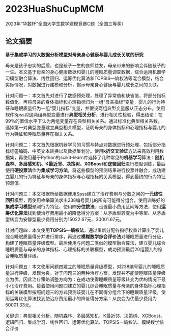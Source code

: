 # 2023HuaShuCupMCM

2023年“华数杯”全国大学生数学建模竞赛C题（全国三等奖）

## 论文摘要

**基于集成学习的大数据分析模型对母亲身心健康与婴儿成长关联的研究**

母亲是孩子忠实的后盾，也是孩子一生的良师益友，母亲带来的影响会伴随孩子的一生。本文基于母亲的身心健康数据和婴儿的睡眠质量调查数据，综合运用机器学习模型融合算法、线性回归、运筹优化算法和TOPSIS—熵权法等混合模型，结合实际情况，对数据进行建模和分析，揭示母亲身心健康与婴儿成长之间的关联。

针对问题一：本文首先对进行了数据预处理，处理了异常值和缺省值，将部分指标数值化。再将母亲的身体指标和心理指标归为一组“母亲指标”变量，婴儿的行为特征和睡眠质量归为一组“婴儿指标”变量，并假设两组典型变量服从正态分布。使用软件Spss对这两组典型变量进行**典型相关分析**，进行相关性检验，得出结论：在99%的置信水平下认为两组变量存在典型相关关系。通过标准化典型相关系数，选择第一对典型变量建立典型相关模型，证明母亲的身体指标和心理指标与婴儿的行为特征和睡眠质量存在相关关系。

针对问题二：本文首先根据机器学习的习惯与特点对数据进行预处理，包括部分指标标签编码、中英文本转换以及数据集划分。使用**k折交叉验证**方法来高效利用数据集，再使用基于Python的scikit-learn库选择了几种常见的**机器学习**算法：**随机森林、多层感知机、K最近邻、决策树、XGBoost**和**逻辑回归**进行模型训练，最后使用**硬投票法**作为**集成学习方法**，将这些模型的预测结果进行投票并融合，成功建立婴儿的行为特征与母亲的身体指标与心理指标的关系模型，得到最终的行为特征预测值。

针对问题三：本文根据所给数据使用Spss建立了治疗费用与分数之间的**一元线性回归**模型，再使用枚举算法求出238编号婴儿的所有可能得分组合，使用训练好的**集成学习模型**预测行为特征，使用**四分位数法**、设置最小费用区间等方法，使用**运筹优化算法**找到使治疗费用最小的降低得分方案：从矛盾型转变为中等型、从矛盾型转变为安静型最少费用分别为15022.67元、30001.67元。

针对问题四：本文使用**TOPSIS—熵权法**，通过重新分配各指标权重计算出了婴儿综合睡眠质量得分并进行排序，再通过**模糊数学综合评价法**对睡眠质量进行分级，构建了睡眠质量评级模型。最后使用与问题二类似的模型融合算法，建立婴儿综合睡眠质量与母亲的身体指标、心理指标的关联模型，成功预测最后20组婴儿的综合睡眠质量评级。

针对问题五：本文使用问题四建立的睡眠质量评级模型，对238编号婴儿的睡眠质量进行评级，发现为良。对于问题三的两种治疗方案，发现并不能使睡眠质量评级变为优。因此治疗策略调整方向为：在成功使得睡眠质量等级转变为优的情况下最小化治疗费用。接着使用问题四建立的婴儿综合睡眠质量与母亲的身体指标心理指标的关联模型按照问题三的方式预测该婴儿在不同得分组合下的睡眠质量评级，使用运筹优化算法找到使治疗费用最小的降低得分方案：从良变为优最少费用为50001.33元。

关键词：典型相关分析、随机森林、多层感知机、K最近邻、决策树、XGBoost、逻辑回归、集成学习、线性回归、运筹优化算法、TOPSIS—熵权法、模糊数学综合评价
